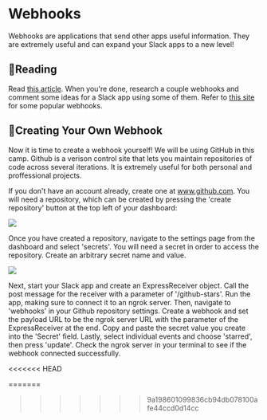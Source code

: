 # Webhooks

Webhooks are applications that send other apps useful information. They are extremely useful and can expand your Slack apps to a new level! 

## 🧠Reading

Read [this article](https://sendgrid.com/blog/whats-webhook/). When you're done, research a couple webhooks and comment some ideas for a Slack app using some of them. Refer to [this site](https://www.programmableweb.com/news/33-webhook-apis-assembla-mailchimp-and-podio/2013/09/04)  for some popular webhooks.

## 🔨Creating Your Own Webhook

Now it is time to create a webhook yourself! We will be using GitHub in this camp. Github is a verison control site that lets you maintain repositories of code across several iterations. It is extremely useful for both personal and proffessional projects. 

If you don't have an account already, create one at www.github.com. You will need a repository, which can be created by pressing the 'create repository' button at the top left of your dashboard:

![](./Gifs:Images/4.1-creating-repo.gif)

Once you have created a repository, navigate to the settings page from the dashboard and select 'secrets'. You will need a secret in order to access the repository. Create an arbitrary secret name and value. 

![](./Gifs:Images/4.2-secret.gif)

Next, start your Slack app and create an ExpressReceiver object. Call the post message for the receiver with a parameter of '/github-stars'. Run the app, making sure to connect it to an ngrok server. Then, navigate to 'webhooks' in your Github repository settings. Create a webhook and set the payload URL to be the ngrok server URL with the parameter of the ExpressReceiver at the end. Copy and paste the secret value you create into the 'Secret' field. Lastly, select individual events and choose 'starred', then press 'update'.  Check the ngrok server in your terminal to see if the webhook connected successfully.



<<<<<<< HEAD



=======
>>>>>>> 9a198601099836cb94db078100afe44ccd0d14cc

